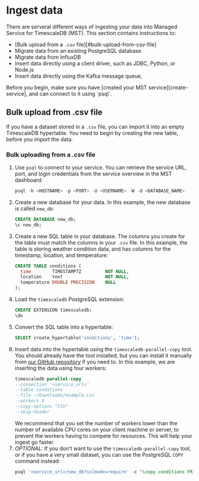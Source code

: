 # Ingest data
There are serveral different ways of ingesting your data into Managed Service for TimescaleDB (MST). This section contains instructions to:
*   [Bulk upload from a `.csv` file][#bulk-upload-from-csv-file]
*   Migrate data from an existing PostgreSQL database
*   Migrate data from InfluxDB
*   Insert data directly using a client driver, such as JDBC, Python, or Node.js
*   Insert data directly using the Kafka message queue,

<highlight type="important">
Before you begin, make sure you have [created your MST service][create-service], and can connect to it using `psql`.
</highlight>

## Bulk upload from .csv file
If you have a dataset stored in a `.csv` file, you can import it into an empty
TimescaleDB hypertable. You need to begin by creating the new table, before you
import the data.

### Bulk uploading from a .csv file
1.  Use `psql` to connect to your service. You can retrieve the service URL,
    port, and login credentials from the service overview in the MST dashboard:
    ```sql
    psql -h <HOSTNAME> -p <PORT> -U <USERNAME> -W -d <DATABASE_NAME>
    ```
1.  Create a new database for your data. In this example, the new database is
    called `new_db`:
    ```sql
    CREATE DATABASE new_db;
    \c new_db;
    ```
1.  Create a new SQL table in your database. The columns you create for the
    table must match the columns in your `.csv` file. In this example, the table
    is storing weather condition data, and has columns for the timestamp,
    location, and temperature:
    ```sql
    CREATE TABLE conditions (
      time        TIMESTAMPTZ         NOT NULL,
      location    text                NOT NULL,
      temperature DOUBLE PRECISION    NULL
    );
    ```
1.  Load the `timescaledb` PostgreSQL extension:
    ```sql
    CREATE EXTENSION timescaledb;
    \dx
    ```
1.  Convert the SQL table into a hypertable:
    ```sql
    SELECT create_hypertable('conditions', 'time');
    ```
1.  Insert data into the hypertable using the `timescaledb-parallel-copy` tool.
    You should already have the tool installed, but you can install it manually
    from [our GitHub repository][github-parallel-copy] if you need to. In this
    example, we are inserting the data using four workers:
    ```sql
    timescaledb-parallel-copy
    --connection '<service_url>’
    --table conditions
    --file ~/Downloads/example.csv
    --workers 4
    --copy-options "CSV"
    --skip-header
    ```
    We recommend that you set the number of workers lower than the number of
    available CPU cores on your client machine or server, to prevent the workers having to compete for resources. This will help your ingest go faster.
1.  *OPTIONAL:* If you don't want to use the `timescaledb-parallel-copy` tool,
    or if you have a very small dataset, you can use the PostgreSQL `COPY`
    command instead:
    ```sql
    psql '<service_url>/new_db?sslmode=require' -c "\copy conditions FROM <example.csv> WITH (FORMAT CSV, HEADER)"
    ```


[create-service]: /create-a-service/
[github-parallel-copy]: https://github.com/timescale/timescaledb-parallel-copy
